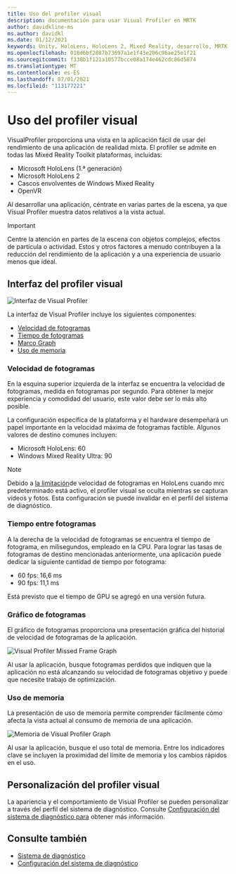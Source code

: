 ```yaml
---
title: Uso del profiler visual
description: documentación para usar Visual Profiler en MRTK
author: davidkline-ms
ms.author: davidkl
ms.date: 01/12/2021
keywords: Unity, HoloLens, HoloLens 2, Mixed Reality, desarrollo, MRTK
ms.openlocfilehash: 018d6bf2087b73697a1e1f43e206c96ae25e1f21
ms.sourcegitcommit: f338b1f121a10577bcce08a174e462cdc86d5874
ms.translationtype: MT
ms.contentlocale: es-ES
ms.lasthandoff: 07/01/2021
ms.locfileid: "113177221"
---
```

# <a name="using-the-visual-profiler"></a>Uso del profiler visual

VisualProfiler proporciona una vista en la aplicación fácil de usar del rendimiento de una aplicación de realidad mixta. El profiler se admite en todas las Mixed Reality Toolkit plataformas, incluidas:

- Microsoft HoloLens (1.ª generación)
- Microsoft HoloLens 2
- Cascos envolventes de Windows Mixed Reality
- OpenVR

Al desarrollar una aplicación, céntrate en varias partes de la escena, ya que Visual Profiler muestra datos relativos a la vista actual.

> [!IMPORTANT]
> Centre la atención en partes de la escena con objetos complejos, efectos de partícula o actividad. Estos y otros factores a menudo contribuyen a la reducción del rendimiento de la aplicación y a una experiencia de usuario menos que ideal.

## <a name="visual-profiler-interface"></a>Interfaz del profiler visual

![Interfaz de Visual Profiler](../images/diagnostics/VisualProfiler.png)

La interfaz de Visual Profiler incluye los siguientes componentes:

- [Velocidad de fotogramas](#frame-rate)
- [Tiempo de fotogramas](#frame-time)
- [Marco Graph](#frame-graph)
- [Uso de memoria](#memory-utilization)

### <a name="frame-rate"></a>Velocidad de fotogramas

En la esquina superior izquierda de la interfaz se encuentra la velocidad de fotogramas, medida en fotogramas por segundo. Para obtener la mejor experiencia y comodidad del usuario, este valor debe ser lo más alto posible.

La configuración específica de la plataforma y el hardware desempeñará un papel importante en la velocidad máxima de fotogramas factible. Algunos valores de destino comunes incluyen:

- Microsoft HoloLens: 60
- Windows Mixed Reality Ultra: 90

> [!NOTE]
> Debido a [la limitación](/windows/mixed-reality/mixed-reality-capture-for-developers#what-to-expect-when-mrc-is-enabled-on-hololens)de velocidad de fotogramas en HoloLens cuando mrc predeterminado está activo, el profiler visual se oculta mientras se capturan vídeos y fotos. Esta configuración se puede invalidar en el perfil del sistema de diagnóstico.

### <a name="frame-time"></a>Tiempo entre fotogramas

A la derecha de la velocidad de fotogramas se encuentra el tiempo de fotograma, en milisegundos, empleado en la CPU. Para lograr las tasas de fotogramas de destino mencionadas anteriormente, una aplicación puede dedicar la siguiente cantidad de tiempo por fotograma:

- 60 fps: 16,6 ms
- 90 fps: 11,1 ms

Está previsto que el tiempo de GPU se agregó en una versión futura.

### <a name="frame-graph"></a>Gráfico de fotogramas

El gráfico de fotogramas proporciona una presentación gráfica del historial de velocidad de fotogramas de la aplicación.

![Visual Profiler Missed Frame Graph](../images/diagnostics/VisualProfilerMissedFrames.png)

Al usar la aplicación, busque fotogramas perdidos que indiquen que la aplicación no está alcanzando su velocidad de fotogramas objetivo y puede que necesite trabajo de optimización.

### <a name="memory-utilization"></a>Uso de memoria

La presentación de uso de memoria permite comprender fácilmente cómo afecta la vista actual al consumo de memoria de una aplicación.

![Memoria de Visual Profiler Graph](../images/diagnostics/VisualProfilerMemory.png)

Al usar la aplicación, busque el uso total de memoria. Entre los indicadores clave se incluyen la proximidad del límite de memoria y los cambios rápidos en el uso.

## <a name="customizing-the-visual-profiler"></a>Personalización del profiler visual

La apariencia y el comportamiento de Visual Profiler se pueden personalizar a través del perfil del sistema de diagnóstico. Consulte [Configuración del sistema de diagnóstico para](configuring-diagnostics.md) obtener más información.

## <a name="see-also"></a>Consulte también

- [Sistema de diagnóstico](diagnostics-system-getting-started.md)
- [Configuración del sistema de diagnóstico](configuring-diagnostics.md)

